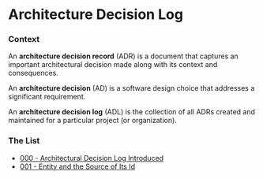 # Architecture Decision Log

### Context

An **architecture decision record** (ADR) is a document that captures an important architectural decision made along with its context and consequences.

An **architecture decision** (AD) is a software design choice that addresses a significant requirement.

An **architecture decision log** (ADL) is the collection of all ADRs created and maintained for a particular project (or organization).

### The List
 - [000 - Architectural Decision Log Introduced](000-architectural-decision-log-introduced.md)
 - [001 - Entity and the Source of Its Id](001-entity-and-the-source-of-its-id.md)
